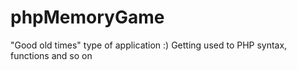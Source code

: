 # phpMemoryGame

"Good old times" type of application :)
Getting used to PHP syntax, functions and so on
